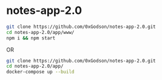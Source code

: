 # notes-app-2.0

```bash
git clone https://github.com/0xGodson/notes-app-2.0.git
cd notes-app-2.0/app/www/
npm i && npm start
```

OR

```bash
git clone https://github.com/0xGodson/notes-app-2.0.git
cd notes-app-2.0/app/
docker-compose up --build
```
